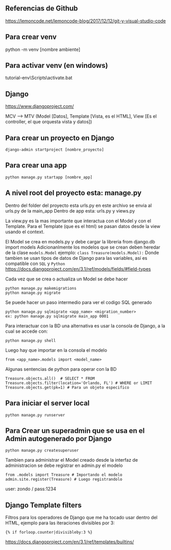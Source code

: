 ## Referencias de Github
https://lemoncode.net/lemoncode-blog/2017/12/12/git-y-visual-studio-code

## Para crear venv
python -m venv [nombre ambiente]

## Para activar venv (en windows)
tutorial-env\Scripts\activate.bat


## Django
https://www.djangoproject.com/

MCV --> MTV (Model [Datos], Template [Vista, es el HTML], View [Es el controller, el que orquesta vista y datos])

## Para crear un proyecto en Django
    django-admin startproject [nombre_proyecto]

## Para crear una app
    python manage.py startapp [nombre_app]

## A nivel root del proyecto esta: manage.py

Dentro del folder del proyecto esta urls.py en este archivo se envia al urls.py de la main_app
Dentro de app esta: urls.py y views.py

La view.py es la mas importante que interactua con el Model y con el Template.
Para el Template (que es el html) se pasan datos desde la view usando el context.

El Model se crea en models.py y debe cargar la libreria from django.db import models
Adicionanlmente los modelos que se crean deben heredar de la clase `models.Model`
ejemplo: `class Treasure(models.Model):`
Donde tambien se usan tipos de datos de Django para las variables, así es compatible con `SQL` y `Python`
https://docs.djangoproject.com/en/3.1/ref/models/fields/#field-types

Cada vez que se crea o actualiza un Model se debe hacer

    python manage.py makemigrations
    python manage.py migrate
Se puede hacer un paso intermedio para ver el codigo SQL generado

    python manage.py sqlmigrate <app_name> <migration_number>
    ex: python manage.py sqlmigrate main_app 0001

Para interactuar con la BD una alternativa es usar la consola de Django, a la cual se accede con:

    python manage.py shell

Luego hay que importar en la consola el modelo 
    
    from <app_name>.models import <model_name>
Algunas sentencias de python para operar con la BD

    Treasure.objects.all()  # SELECT * FROM
    Treasure.objects.filter(location='Orlando, FL') # WHERE or LIMIT
    Treasure.objects.get(pk=1) # Para un objeto especifico


## Para iniciar el server local
    python manage.py runserver

## Para Crear un superadmin que se usa en el Admin autogenerado por Django

    python manage.py createsuperuser

Tambien para administrar el Model creado desde la interfaz de administracion se debe registrar en admin.py el modelo

    from .models import Treasure # Importando el modelo
    admin.site.register(Treasure) # Luego registrandolo


user: zondo / pass:1234

## Django Template filters
Filtros para los operadores de Django que me ha tocado usar dentro del HTML, ejemplo para las iteraciones divisibles por 3:

    {% if forloop.counter|divisibleby:3 %}
https://docs.djangoproject.com/en/3.1/ref/templates/builtins/
